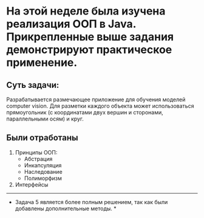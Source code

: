 # На этой неделе была изучена реализация ООП в Java. Прикрепленные выше задания демонстрируют практическое применение.

## Суть задачи:

Разрабатывается размечающее приложение для обучения моделей computer vision. 
Для разметки каждого объекта может использоваться прямоугольник (с координатами двух вершин и сторонами, параллельными осям) и круг.

## Были отработаны
1. Принципы ООП:
    * Абстрация
    * Инкапсуляция
    * Наследование
    * Полиморфизм
2. Интерфейсы
-------
* Задача 5 является более полным решением, так как были добавлены дополнительные методы. *

